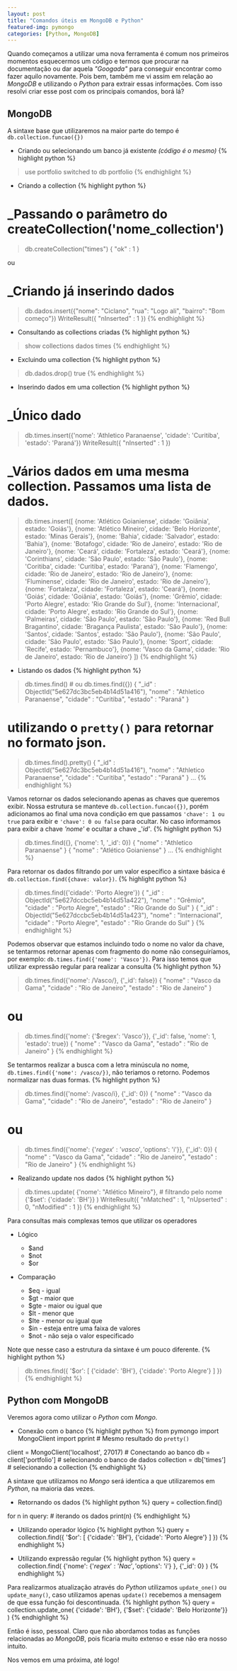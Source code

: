 ```yaml
---
layout: post
title: "Comandos úteis em MongoDB e Python"
featured-img: pymongo
categories: [Python, MongoDB]
---
```


Quando começamos a utilizar uma nova ferramenta é comum nos primeiros momentos esquecermos um código e termos que procurar na documentação ou dar aquela _"Googada"_ para conseguir encontrar como fazer aquilo novamente. Pois bem, também me vi assim em relação ao _MongoDB_ e utilizando o _Python_ para extrair essas informações. Com isso resolvi criar esse post com os principais comandos, borá lá? 

## MongoDB

A sintaxe base que utilizaremos na maior parte do tempo é `db.collection.funcao({})`

* Criando ou selecionando um banco já existente _(código é o mesmo)_
{% highlight python %}
> use portfolio
switched to db portfolio
{% endhighlight %}

* Criando a collection
{% highlight python %}
# _Passando o parâmetro do createCollection('nome_collection')
> db.createCollection("times")
{ "ok" : 1 }

ou

# _Criando já inserindo dados
> db.dados.insert({"nome": "Ciclano", "rua": "Logo ali", "bairro": "Bom começo"})
WriteResult({ "nInserted" : 1 })
{% endhighlight %}

* Consultando as collections criadas
{% highlight python %}
> show collections
dados
times
{% endhighlight %}

* Excluindo uma collection
{% highlight python %}
> db.dados.drop()
true
{% endhighlight %}

* Inserindo dados em uma collection
{% highlight python %}
# _Único dado
> db.times.insert({'nome': 'Athletico Paranaense', 'cidade': 'Curitiba', 'estado': 'Paraná'})
WriteResult({ "nInserted" : 1 })

# _Vários dados em uma mesma collection. Passamos uma lista de dados. 
> db.times.insert([
    {nome: 'Atlético Goianiense', cidade: 'Goiânia', estado: 'Goiás'},
    {nome: 'Atlético Mineiro', cidade: 'Belo Horizonte', estado: 'Minas Gerais'},
    {nome: 'Bahia', cidade: 'Salvador', estado: 'Bahia'},
    {nome: 'Botafogo', cidade: 'Rio de Janeiro', estado: 'Rio de Janeiro'},
    {nome: 'Ceará', cidade: 'Fortaleza', estado: 'Ceará'},
    {nome: 'Corinthians', cidade: 'São Paulo', estado: 'São Paulo'},
    {nome: 'Coritiba', cidade: 'Curitiba', estado: 'Paraná'},
    {nome: 'Flamengo', cidade: 'Rio de Janeiro', estado: 'Rio de Janeiro'},
    {nome: 'Fluminense', cidade: 'Rio de Janeiro', estado: 'Rio de Janeiro'},
    {nome: 'Fortaleza', cidade: 'Fortaleza', estado: 'Ceará'},
    {nome: 'Goiás', cidade: 'Goiânia', estado: 'Goiás'},
    {nome: 'Grêmio', cidade: 'Porto Alegre', estado: 'Rio Grande do Sul'},
    {nome: 'Internacional', cidade: 'Porto Alegre', estado: 'Rio Grande do Sul'},
    {nome: 'Palmeiras', cidade: 'São Paulo', estado: 'São Paulo'},
    {nome: 'Red Bull Bragantino', cidade: 'Bragança Paulista', estado: 'São Paulo'},
    {nome: 'Santos', cidade: 'Santos', estado: 'São Paulo'},
    {nome: 'São Paulo', cidade: 'São Paulo', estado: 'São Paulo'},
    {nome: 'Sport', cidade: 'Recife', estado: 'Pernambuco'},
    {nome: 'Vasco da Gama', cidade: 'Rio de Janeiro', estado: 'Rio de Janeiro'}
 ])
{% endhighlight %}
 
 * Listando os dados 
{% highlight python %}
> db.times.find() # ou db.times.find({})
{ "_id" : ObjectId("5e627dc3bc5eb4b14d51a416"), "nome" : "Athletico Paranaense", "cidade" : "Curitiba", "estado" : "Paraná" }

# utilizando o `pretty()` para retornar no formato json.
> db.times.find().pretty()
{
        "_id" : ObjectId("5e627dc3bc5eb4b14d51a416"),
        "nome" : "Athletico Paranaense",
        "cidade" : "Curitiba",
        "estado" : "Paraná"
}
...
{% endhighlight %}

Vamos retornar os dados selecionando apenas as chaves que queremos exibir. Nossa estrutura se manteve `db.collection.funcao({})`, porém adicionamos ao final uma nova condição em que passamos `'chave': 1 ou true` para exibir e `'chave': 0 ou false` para ocultar. No caso informamos para exibir a chave _'nome'_ e ocultar a chave _'_id'_.
{% highlight python %}
> db.times.find({}, {'nome': 1, '_id': 0})
{ "nome" : "Athletico Paranaense" }
{ "nome" : "Atlético Goianiense" }
...
{% endhighlight %}

Para retornar os dados filtrando por um valor específico a sintaxe básica é `db.collection.find({chave: valor})`.
{% highlight python %}
> db.times.find({'cidade': 'Porto Alegre'})
{ "_id" : ObjectId("5e627dccbc5eb4b14d51a422"), "nome" : "Grêmio", "cidade" : "Porto Alegre", "estado" : "Rio Grande do Sul" }
{ "_id" : ObjectId("5e627dccbc5eb4b14d51a423"), "nome" : "Internacional", "cidade" : "Porto Alegre", "estado" : "Rio Grande do Sul" }
{% endhighlight %}

Podemos observar que estamos incluindo todo o nome no valor da chave, se tentarmos retornar apenas com fragmento do nome não conseguiríamos, por exemplo: `db.times.find({'nome': 'Vasco'})`. Para isso temos que utilizar expressão regular para realizar a consulta
{% highlight python %}
> db.times.find({'nome': /Vasco/}, {'_id': false})
{ "nome" : "Vasco da Gama", "cidade" : "Rio de Janeiro", "estado" : "Rio de Janeiro" }

# ou

> db.times.find({'nome': {'$regex': 'Vasco'}}, {'_id': false, 'nome': 1, 'estado': true})
{ "nome" : "Vasco da Gama", "estado" : "Rio de Janeiro" }
{% endhighlight %}

Se tentarmos realizar a busca com a letra minúscula no nome, `db.times.find({'nome': /vasco/})`, não teriamos o retorno. Podemos normalizar nas duas formas.
{% highlight python %}
> db.times.find({'nome': /vasco/i}, {'_id': 0})
{ "nome" : "Vasco da Gama", "cidade" : "Rio de Janeiro", "estado" : "Rio de Janeiro" }

# ou 

> db.times.find({'nome': {'$regex': 'vasco', '$options': 'i'}}, {'_id': 0})
{ "nome" : "Vasco da Gama", "cidade" : "Rio de Janeiro", "estado" : "Rio de Janeiro" }
{% endhighlight %}

* Realizando update nos dados
{% highlight python %}
> db.times.update(
    {'nome': "Atlético Mineiro"}, # filtrando pelo nome
    {'$set': {'cidade': 'BH'}}
)
WriteResult({ "nMatched" : 1, "nUpserted" : 0, "nModified" : 1 })
{% endhighlight %}

Para consultas mais complexas temos que utilizar os operadores
* Lógico
    * $and
    * $not
    * $or
        
* Comparação
    * $eq - igual
    * $gt - maior que
    * $gte - maior ou igual que
    * $lt - menor que
    * $lte - menor ou igual que
    * $in - esteja entre uma faixa de valores
    * $not - não seja o valor especificado

Note que nesse caso a estrutura da sintaxe é um pouco diferente.
{% highlight python %}
> db.times.find({
    '$or': [
        {'cidade': 'BH'},
        {'cidade': 'Porto Alegre'}
    ]
})
{% endhighlight %}

## Python com MongoDB

Veremos agora como utilizar o _Python_ com _Mongo_. 
* Conexão com o banco
{% highlight python %}
from pymongo import MongoClient
import pprint  # Mesmo resultado do `pretty()`

client = MongoClient('localhost', 27017)  # Conectando ao banco
db = client['portfolio']  # selecionando o banco de dados
collection = db['times']  # selecionando a collection
{% endhighlight %}

A sintaxe que utilizamos no _Mongo_ será identica a que utilizaremos em _Python_, na maioria das vezes.

* Retornando os dados
{% highlight python %}
query = collection.find()

for n in query:  # iterando os dados
    print(n)
{% endhighlight %}

* Utilizando operador lógico
{% highlight python %}
query = collection.find({
    '$or': [
        {'cidade': 'BH'},
        {'cidade': 'Porto Alegre'}
    ]
})
{% endhighlight %}

* Utilizando expressão regular
{% highlight python %}
query = collection.find(
    {'nome': 
        {'$regex': 'Nac', '$options': 'i'}
    },
    {'_id': 0}
)
{% endhighlight %}

Para realizarmos atualização através do _Python_ utilizamos `update_one()` ou `update_many()`, caso utilizamos apenas `update()` recebemos a mensagem de que essa função foi descontinuada.
{% highlight python %}
query = collection.update_one(
    {'cidade': 'BH'},
    {'$set': {'cidade': 'Belo Horizonte'}}
)
{% endhighlight %}

Então é isso, pessoal. Claro que não abordamos todas as funções relacionadas ao _MongoDB_, pois ficaria muito extenso e esse não era nosso intuito. 

Nos vemos em uma próxima, até logo!
